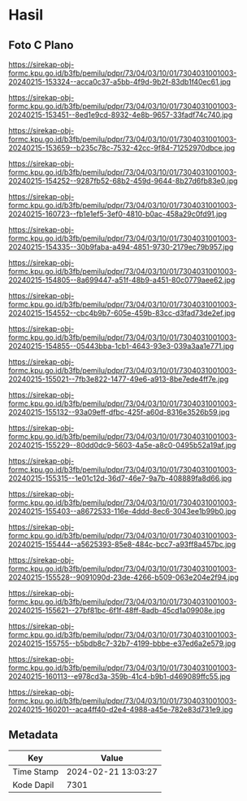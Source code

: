 # Hasil

## Foto C Plano

https://sirekap-obj-formc.kpu.go.id/b3fb/pemilu/pdpr/73/04/03/10/01/7304031001003-20240215-153324--acca0c37-a5bb-4f9d-9b2f-83db1f40ec61.jpg

https://sirekap-obj-formc.kpu.go.id/b3fb/pemilu/pdpr/73/04/03/10/01/7304031001003-20240215-153451--8ed1e9cd-8932-4e8b-9657-33fadf74c740.jpg

https://sirekap-obj-formc.kpu.go.id/b3fb/pemilu/pdpr/73/04/03/10/01/7304031001003-20240215-153659--b235c78c-7532-42cc-9f84-71252970dbce.jpg

https://sirekap-obj-formc.kpu.go.id/b3fb/pemilu/pdpr/73/04/03/10/01/7304031001003-20240215-154252--9287fb52-68b2-459d-9644-8b27d6fb83e0.jpg

https://sirekap-obj-formc.kpu.go.id/b3fb/pemilu/pdpr/73/04/03/10/01/7304031001003-20240215-160723--fb1e1ef5-3ef0-4810-b0ac-458a29c0fd91.jpg

https://sirekap-obj-formc.kpu.go.id/b3fb/pemilu/pdpr/73/04/03/10/01/7304031001003-20240215-154335--30b9faba-a494-4851-9730-2179ec79b957.jpg

https://sirekap-obj-formc.kpu.go.id/b3fb/pemilu/pdpr/73/04/03/10/01/7304031001003-20240215-154805--8a699447-a51f-48b9-a451-80c0779aee62.jpg

https://sirekap-obj-formc.kpu.go.id/b3fb/pemilu/pdpr/73/04/03/10/01/7304031001003-20240215-154552--cbc4b9b7-605e-459b-83cc-d3fad73de2ef.jpg

https://sirekap-obj-formc.kpu.go.id/b3fb/pemilu/pdpr/73/04/03/10/01/7304031001003-20240215-154855--05443bba-1cb1-4643-93e3-039a3aa1e771.jpg

https://sirekap-obj-formc.kpu.go.id/b3fb/pemilu/pdpr/73/04/03/10/01/7304031001003-20240215-155021--7fb3e822-1477-49e6-a913-8be7ede4ff7e.jpg

https://sirekap-obj-formc.kpu.go.id/b3fb/pemilu/pdpr/73/04/03/10/01/7304031001003-20240215-155132--93a09eff-dfbc-425f-a60d-8316e3526b59.jpg

https://sirekap-obj-formc.kpu.go.id/b3fb/pemilu/pdpr/73/04/03/10/01/7304031001003-20240215-155229--80dd0dc9-5603-4a5e-a8c0-0495b52a19af.jpg

https://sirekap-obj-formc.kpu.go.id/b3fb/pemilu/pdpr/73/04/03/10/01/7304031001003-20240215-155315--1e01c12d-36d7-46e7-9a7b-408889fa8d66.jpg

https://sirekap-obj-formc.kpu.go.id/b3fb/pemilu/pdpr/73/04/03/10/01/7304031001003-20240215-155403--a8672533-116e-4ddd-8ec6-3043ee1b99b0.jpg

https://sirekap-obj-formc.kpu.go.id/b3fb/pemilu/pdpr/73/04/03/10/01/7304031001003-20240215-155444--a5625393-85e8-484c-bcc7-a93ff8a457bc.jpg

https://sirekap-obj-formc.kpu.go.id/b3fb/pemilu/pdpr/73/04/03/10/01/7304031001003-20240215-155528--9091090d-23de-4266-b509-063e204e2f94.jpg

https://sirekap-obj-formc.kpu.go.id/b3fb/pemilu/pdpr/73/04/03/10/01/7304031001003-20240215-155621--27bf81bc-6f1f-48ff-8adb-45cd1a09908e.jpg

https://sirekap-obj-formc.kpu.go.id/b3fb/pemilu/pdpr/73/04/03/10/01/7304031001003-20240215-155755--b5bdb8c7-32b7-4199-bbbe-e37ed6a2e579.jpg

https://sirekap-obj-formc.kpu.go.id/b3fb/pemilu/pdpr/73/04/03/10/01/7304031001003-20240215-160113--e978cd3a-359b-41c4-b9b1-d469089ffc55.jpg

https://sirekap-obj-formc.kpu.go.id/b3fb/pemilu/pdpr/73/04/03/10/01/7304031001003-20240215-160201--aca4ff40-d2e4-4988-a45e-782e83d731e9.jpg


## Metadata

| Key        | Value               |
| ---------- | ------------------- |
| Time Stamp | 2024-02-21 13:03:27 |
| Kode Dapil | 7301                |



